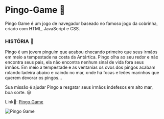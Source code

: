 # Pingo-Game 🐧

Pingo Game é um jogo de navegador baseado no famoso jogo da cobrinha, criado com HTML, JavaScript e CSS.<br>

### HISTÓRIA 📖

Pingo é um jovem pinguim que acabou chocando primeiro que seus irmãos em meio a tempestade na costa da Antártica. Pingo olha ao seu redor e não encontra seus pais, ela não encontra nenhum sinal de vida fora seus irmãos.
Em meio a tempestade e as ventanias os ovos dos pingos acabam rolando ladeira abaixo e caindo no mar, onde há focas e leões marinhos que querem devorar os pingos...

Sua missão é ajudar Pingo a resgatar seus irmãos indefesos em alto mar, boa sorte. 😃

Link🔗: [Pingo Game](https://gangorra.github.io/pingo-game/)

![Pingo Game](https://lh3.googleusercontent.com/8o-7DjNpmGRJEG455GNY0WG7R7P-SOO3bbAThUzcS7qqR9LhhTIcyO7YUG4MZVSbEhmrlrF-HMF_KUxf1bWzOyLEpQRqdERdJ1RWNzlzzFfproco0rsIGm1mkBKYHMhhRu3CE89B1iekppCZlcINTlgnwJGl48B8tThddjEHN-nsjymP41bfKwxChRQkX8VeYUN6O_59tPIAmwYW9_IgpVz0TmKMLZ8lpU1GnPt2HYlrAUuXpeNTHN0D01tew2wt8PnGMGDszz_ebswNDNvkA1M8F1KTsXL2M55zdmWgZ7pDb0gROfo1tiGpgOyTA2_2VImXFFiuzlJ3o96Asj9zqYnmXVFf9ezayJ5XseYdDhwtbDurYHG7aJxvbNQwTLnxHo3nrN0Nlyk4od1HUXL1_MRqLtPm8tfKV2PueuBKYIc-okpPRpiMkBVG2PQUDyEg_28O-D77GhnYkJfDWzLheFseG7DQVQ-oJ194ksrZRzLic60bw5gxsMap6vqLMDuH9S-RdA_TL-hXe6m5g1hKb5XsYpoWci2jGbjJrPFS4C_jwxKWEVuc2Yp5ndUbHVdYqr-Jb67LvxwQp_VBEdOST0Ij03vW6UNFRchNF6xYnIck0r6nQYvNkO5S_U6VDV4wdjQ8GH6Obv9rSWpylGEW0IErZhwZkDPX2eZjKRB_rCZYc0luI_dSOmiHXlyEmScptebpGelD7WeebMt6m77SMf_tdCVWgVRkcxIGB_iXWCUBCvZnDSmVH9Dn6z_-dTTCRY7JsDrhwVShNdfZqu9Q9I2vSXDZn8B1rBsXrIf9bFdr_LcAnYIq-_ncDOv5KdaHChVidWDLJJfWNY2S7bHPBUJtdwy61cOQ3xTCSk4mdqOWEgMvppW03Xn1-BEIB8ssiSw_jCkxdUqfeuPY58cql2I6dWtLmLTh4pv2xx3_L_8_fpwxOYe1V-FBKTVe2coKK3P_RY86mCRP5nWu-gOw=w1352-h650-s-no?authuser=1)
